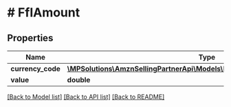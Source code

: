 # # FfIAmount

## Properties

Name | Type | Description | Notes
------------ | ------------- | ------------- | -------------
**currency_code** | [**\MPSolutions\AmznSellingPartnerApi\Models\FulfillmentInbound\FfICurrencyCode**](FfICurrencyCode.md) |  |
**value** | **double** |  |

[[Back to Model list]](../../README.md#models) [[Back to API list]](../../README.md#endpoints) [[Back to README]](../../README.md)
